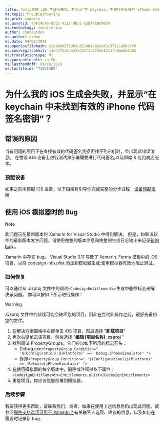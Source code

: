 ```yaml
---
title: 为什么我的 iOS 生成会失败，并显示“在 keychain 中未找到有效的 iPhone 代码签名密钥”？
ms.topic: troubleshooting
ms.prod: xamarin
ms.assetid: 9DF24C46-D521-4112-9B21-52EA4E8D90D0
ms.technology: xamarin-ios
author: conceptdev
ms.author: crdun
ms.date: 04/03/2018
ms.openlocfilehash: e10a04627b903c02140a6a2ead5c379c1e8bdcf6
ms.sourcegitcommit: 13e43f510da37ad55f1c2f5de1913fb0aede6362
ms.translationtype: MT
ms.contentlocale: zh-CN
ms.lasthandoff: 09/16/2019
ms.locfileid: "71021380"
---
```

# <a name="why-does-my-ios-build-fail-with-no-valid-iphone-code-signing-keys-found-in-keychain"></a>为什么我的 iOS 生成会失败，并显示“在 keychain 中未找到有效的 iPhone 代码签名密钥”？

## <a name="cause-of-the-error"></a>错误的原因

当有问题的项目正在查找有效的代码签名凭据但找不到它们时，会出现此错误消息。 在物理 iOS 设备上进行测试和部署需要进行代码签名;以及即席 & 应用商店版本。

### <a name="provisioning-devices"></a>预配设备

如果之前未预配 iOS 设备，以下指南将引导你完成完整的分步过程：[设备预配指南](~/ios/get-started/installation/device-provisioning/index.md)

## <a name="bug-when-using-ios-simulator"></a>使用 iOS 模拟器时的 Bug

> [!NOTE]
> 此问题已在最新版本的 Xamarin for Visual Studio 中得到解决。 但是，如果该软件的最新版本发生问题，请使用完整的版本信息和完整的生成日志输出来记录[新的 bug](~/cross-platform/troubleshooting/questions/howto-file-bug.md) 。

Xamarin 中存在 bug。 Visual Studio 3.11 导致了 Xamarin. Forms 模板中的 iOS 项目，以将 codesign info.plist 添加到模拟器生成;使用模拟器有效地阻止测试。

### <a name="how-to-fix"></a>如何修复

可以通过从 .csproj 文件中的调试`<CodesignEntitlements>`生成中删除标志来解决该问题。 你可以按如下所示进行操作：

> [!WARNING]
> .Csproj 文件中的错误可能会破坏您的项目，因此在尝试此操作之前，最好先备份您的文件。

1. 在解决方案窗格中右键单击 iOS 项目，然后选择 "**卸载项目**"
2. 再次右键单击该项目，然后选择 "**编辑 [项目名称] .csproj** "
3. 找到调试 PropertyGroups，它们应以如下所示的标志开头：
   - Debug.exe`<PropertyGroup Condition=" '$(Configuration)|$(Platform)' == 'Debug|iPhoneSimulator' ">`
   - 拆卸`<PropertyGroup Condition=" '$(Configuration)|$(Platform)' == 'Release|iPhoneSimulator' ">`
4. 在使用模拟器的每个版本中，删除或注释掉以下属性：`<CodesignEntitlements>Entitlements.plist</CodesignEntitlements>`
5. 重载项目，你应该能够部署到模拟器。

### <a name="next-steps"></a>后续步骤
若要获得更多帮助，请联系我们，或者，如果在使用上述信息后仍出现此问题，请参阅[哪些支持选项可用于 Xamarin？](~/cross-platform/troubleshooting/support-options.md)有关联系人选项、建议的信息，以及如何在需要时记录新 bug.
